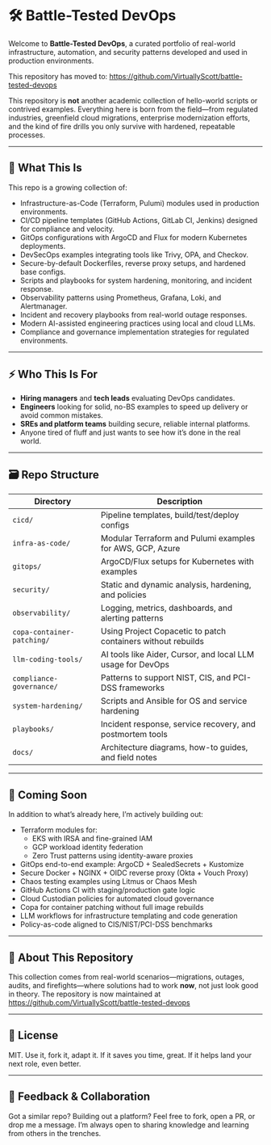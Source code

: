 # 🛠️ Battle-Tested DevOps

Welcome to **Battle-Tested DevOps**, a curated portfolio of real-world infrastructure, automation, and security patterns developed and used in production environments.

This repository has moved to: https://github.com/VirtuallyScott/battle-tested-devops

This repository is **not** another academic collection of hello-world scripts or contrived examples. Everything here is born from the field—from regulated industries, greenfield cloud migrations, enterprise modernization efforts, and the kind of fire drills you only survive with hardened, repeatable processes.

---

## 🎯 What This Is

This repo is a growing collection of:

- Infrastructure-as-Code (Terraform, Pulumi) modules used in production environments.
- CI/CD pipeline templates (GitHub Actions, GitLab CI, Jenkins) designed for compliance and velocity.
- GitOps configurations with ArgoCD and Flux for modern Kubernetes deployments.
- DevSecOps examples integrating tools like Trivy, OPA, and Checkov.
- Secure-by-default Dockerfiles, reverse proxy setups, and hardened base configs.
- Scripts and playbooks for system hardening, monitoring, and incident response.
- Observability patterns using Prometheus, Grafana, Loki, and Alertmanager.
- Incident and recovery playbooks from real-world outage responses.
- Modern AI-assisted engineering practices using local and cloud LLMs.
- Compliance and governance implementation strategies for regulated environments.

---

## ⚡ Who This Is For

- **Hiring managers** and **tech leads** evaluating DevOps candidates.
- **Engineers** looking for solid, no-BS examples to speed up delivery or avoid common mistakes.
- **SREs and platform teams** building secure, reliable internal platforms.
- Anyone tired of fluff and just wants to see how it’s done in the real world.

---

## 🗃️ Repo Structure

| Directory                | Description |
|--------------------------|-------------|
| `cicd/`                  | Pipeline templates, build/test/deploy configs |
| `infra-as-code/`         | Modular Terraform and Pulumi examples for AWS, GCP, Azure |
| `gitops/`                | ArgoCD/Flux setups for Kubernetes with examples |
| `security/`              | Static and dynamic analysis, hardening, and policies |
| `observability/`         | Logging, metrics, dashboards, and alerting patterns |
| `copa-container-patching/` | Using Project Copacetic to patch containers without rebuilds |
| `llm-coding-tools/`      | AI tools like Aider, Cursor, and local LLM usage for DevOps |
| `compliance-governance/` | Patterns to support NIST, CIS, and PCI-DSS frameworks |
| `system-hardening/`      | Scripts and Ansible for OS and service hardening |
| `playbooks/`             | Incident response, service recovery, and postmortem tools |
| `docs/`                  | Architecture diagrams, how-to guides, and field notes |

---

## 🧠 Coming Soon

In addition to what’s already here, I’m actively building out:

- Terraform modules for:
  - EKS with IRSA and fine-grained IAM
  - GCP workload identity federation
  - Zero Trust patterns using identity-aware proxies
- GitOps end-to-end example: ArgoCD + SealedSecrets + Kustomize
- Secure Docker + NGINX + OIDC reverse proxy (Okta + Vouch Proxy)
- Chaos testing examples using Litmus or Chaos Mesh
- GitHub Actions CI with staging/production gate logic
- Cloud Custodian policies for automated cloud governance
- Copa for container patching without full image rebuilds
- LLM workflows for infrastructure templating and code generation
- Policy-as-code aligned to CIS/NIST/PCI-DSS benchmarks

---

## 🤝 About This Repository

This collection comes from real-world scenarios—migrations, outages, audits, and firefights—where solutions had to work **now**, not just look good in theory. The repository is now maintained at https://github.com/VirtuallyScott/battle-tested-devops

---

## 🪪 License

MIT. Use it, fork it, adapt it. If it saves you time, great. If it helps land your next role, even better.

---

## 💬 Feedback & Collaboration

Got a similar repo? Building out a platform? Feel free to fork, open a PR, or drop me a message. I’m always open to sharing knowledge and learning from others in the trenches.
